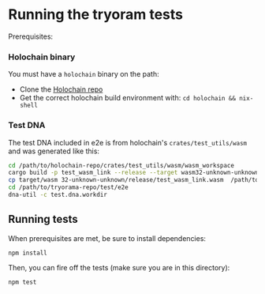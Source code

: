 # Running the tryoram tests

Prerequisites:

### Holochain binary

You must have a `holochain` binary on the path:
- Clone the [Holochain repo](https://github.com/holochain/holochain)
- Get the correct holochain build environment with: `cd holochain && nix-shell`

### Test DNA

The test DNA included in e2e is from holochain's `crates/test_utils/wasm` and was generated like this:

``` sh
cd /path/to/holochain-repo/crates/test_utils/wasm/wasm_workspace
cargo build -p test_wasm_link --release --target wasm32-unknown-unknown --target-dir ./target
cp target/wasm 32-unknown-unknown/release/test_wasm_link.wasm  /path/to/tryorama-repo/test/e2e/link.dna.workdir/
cd /path/to/tryorama-repo/test/e2e
dna-util -c test.dna.workdir
```

## Running tests

When prerequisites are met, be sure to install dependencies:

    npm install

Then, you can fire off the tests (make sure you are in this directory):

    npm test
